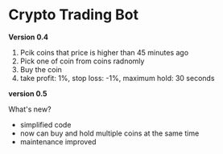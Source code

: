 # Crypto Trading Bot


**Version 0.4**

1. Pcik coins that price is higher than 45 minutes ago
2. Pick one of coin from coins radnomly
3. Buy the coin
4. take profit: 1%, stop loss: -1%, maximum hold: 30 seconds

**version 0.5**

What's new?
- simplified code
- now can buy and hold multiple coins at the same time
- maintenance improved






